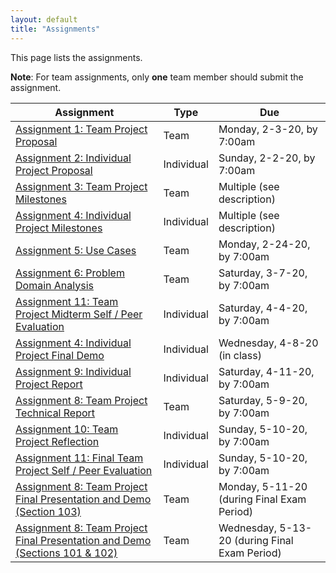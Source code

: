 ```yaml
---
layout: default
title: "Assignments"
---
```


This page lists the assignments.

**Note**: For team assignments, only **one** team member should submit the assignment.

Assignment | Type | Due
---------- | ---- | ---
[Assignment 1: Team Project Proposal](assign01.html) | Team | Monday, 2-3-20, by 7:00am
[Assignment 2: Individual Project Proposal](assign02.html) | Individual | Sunday, 2-2-20, by 7:00am
[Assignment 3: Team Project Milestones](assign03.html) | Team | Multiple (see description)
[Assignment 4: Individual Project Milestones](assign04.html) | Individual | Multiple (see description)
[Assignment 5: Use Cases](assign05.html) | Team | Monday, 2-24-20, by 7:00am
[Assignment 6: Problem Domain Analysis](assign06.html) | Team | Saturday, 3-7-20, by 7:00am
[Assignment 11: Team Project Midterm Self / Peer Evaluation](assign11.html) | Individual | Saturday, 4-4-20, by 7:00am
[Assignment 4: Individual Project Final Demo](assign04.html) | Individual | Wednesday, 4-8-20 (in class)
[Assignment 9: Individual Project Report](assign09.html) | Individual | Saturday, 4-11-20, by 7:00am
[Assignment 8: Team Project Technical Report](assign08.html) | Team | Saturday, 5-9-20, by 7:00am
[Assignment 10: Team Project Reflection](assign10.html) | Individual | Sunday, 5-10-20, by 7:00am
[Assignment 11: Final Team Project Self / Peer Evaluation](assign11.html) | Individual | Sunday, 5-10-20, by 7:00am
[Assignment 8: Team Project Final Presentation and Demo (Section 103)](assign08.html) | Team | Monday, 5-11-20 (during Final Exam Period)
[Assignment 8: Team Project Final Presentation and Demo (Sections 101 & 102)](assign08.html) | Team | Wednesday, 5-13-20 (during Final Exam Period)

